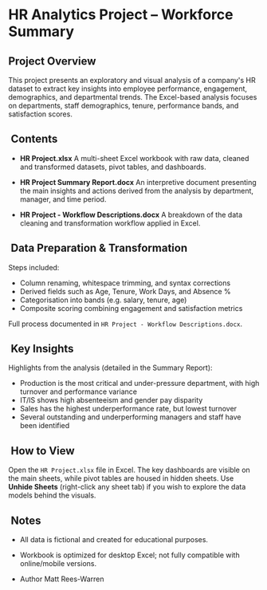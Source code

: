# HR Analytics Project – Workforce Summary

## Project Overview

This project presents an exploratory and visual analysis of a company's HR dataset to extract key insights into employee performance, engagement, demographics, and departmental trends. The Excel-based analysis focuses on departments, staff demographics, tenure, performance bands, and satisfaction scores.

##  Contents

* **HR Project.xlsx**
  A multi-sheet Excel workbook with raw data, cleaned and transformed datasets, pivot tables, and dashboards.

* **HR Project Summary Report.docx**
  An interpretive document presenting the main insights and actions derived from the analysis by department, manager, and time period.

* **HR Project - Workflow Descriptions.docx**
  A breakdown of the data cleaning and transformation workflow applied in Excel.

##  Data Preparation & Transformation

Steps included:

* Column renaming, whitespace trimming, and syntax corrections
* Derived fields such as Age, Tenure, Work Days, and Absence %
* Categorisation into bands (e.g. salary, tenure, age)
* Composite scoring combining engagement and satisfaction metrics

Full process documented in `HR Project - Workflow Descriptions.docx`.

##  Key Insights

Highlights from the analysis (detailed in the Summary Report):

* Production is the most critical and under-pressure department, with high turnover and performance variance
* IT/IS shows high absenteeism and gender pay disparity
* Sales has the highest underperformance rate, but lowest turnover
* Several outstanding and underperforming managers and staff have been identified

##  How to View

Open the `HR Project.xlsx` file in Excel. The key dashboards are visible on the main sheets, while pivot tables are housed in hidden sheets. Use **Unhide Sheets** (right-click any sheet tab) if you wish to explore the data models behind the visuals.

##  Notes

* All data is fictional and created for educational purposes.
* Workbook is optimized for desktop Excel; not fully compatible with online/mobile versions.

* Author Matt Rees-Warren
